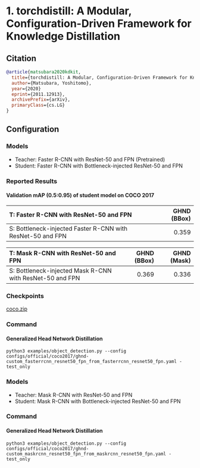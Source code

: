 # 1. torchdistill: A Modular, Configuration-Driven Framework for Knowledge Distillation
## Citation
```bibtex
@article{matsubara2020kdkit,
  title={torchdistill: A Modular, Configuration-Driven Framework for Knowledge Distillation},
  author={Matsubara, Yoshitomo},
  year={2020}
  eprint={2011.12913},
  archivePrefix={arXiv},
  primaryClass={cs.LG}
}
```

## Configuration
### Models
- Teacher: Faster R-CNN with ResNet-50 and FPN (Pretrained)
- Student: Faster R-CNN with Bottleneck-injected ResNet-50 and FPN

### Reported Results
#### Validation mAP (0.5:0.95) of student model on COCO 2017
| T: Faster R-CNN with ResNet-50 and FPN                      | GHND (BBox)  |  
| :---                                                        | ---:         |  
| S: Bottleneck-injected Faster R-CNN with ResNet-50 and FPN  | 0.359        |  

| T: Mask R-CNN with ResNet-50 and FPN                      | GHND (BBox)  | GHND (Mask)  | 
| :---                                                      | ---:         | ---:         | 
| S: Bottleneck-injected Mask R-CNN with ResNet-50 and FPN  | 0.369        | 0.336        |  

### Checkpoints
[coco.zip](https://github.com/yoshitomo-matsubara/torchdistill/releases/download/v0.0.1/coco.zip)

### Command
#### Generalized Head Network Distillation
```
python3 examples/object_detection.py --config configs/official/coco2017/ghnd-custom_fasterrcnn_resnet50_fpn_from_fasterrcnn_resnet50_fpn.yaml -test_only
```

### Models
- Teacher: Mask R-CNN with ResNet-50 and FPN
- Student: Mask R-CNN with Bottleneck-injected ResNet-50 and FPN

### Command
#### Generalized Head Network Distillation
```
python3 examples/object_detection.py --config configs/official/coco2017/ghnd-custom_maskrcnn_resnet50_fpn_from_maskrcnn_resnet50_fpn.yaml -test_only
```

